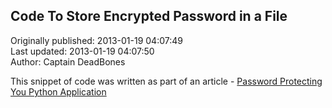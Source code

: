 ## Code To Store Encrypted Password in a File  
Originally published: 2013-01-19 04:07:49  
Last updated: 2013-01-19 04:07:50  
Author: Captain DeadBones  
  
This snippet of code was written as part of an article - [Password Protecting You Python Application](http://thelivingpearl.com/2013/01/18/password-protecting-your-python-application/)